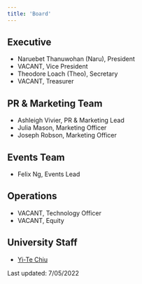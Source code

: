 ```yaml
---
title: 'Board'
---
```


## Executive 
- Naruebet Thanuwohan (Naru), President 
- VACANT, Vice President
- Theodore Loach (Theo), Secretary 
- VACANT, Treasurer

## PR & Marketing Team 
- Ashleigh Vivier, PR & Marketing Lead
- Julia Mason, Marketing Officer
- Joseph Robson, Marketing Officer  

## Events Team
- Felix Ng, Events Lead 

## Operations 
- VACANT, Technology Officer 
- VACANT, Equity 

## University Staff
- [Yi-Te Chiu](https://people.wgtn.ac.nz/yi-te.chiu) 

Last updated: 7/05/2022 
